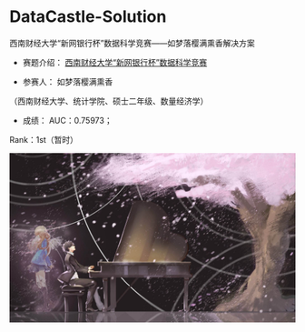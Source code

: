 # DataCastle-Solution
西南财经大学“新网银行杯”数据科学竞赛——如梦落樱满熏香解决方案


* 赛题介绍：
[西南财经大学“新网银行杯”数据科学竞赛](http://www.dcjingsai.com/common/cmpt/%E8%A5%BF%E5%8D%97%E8%B4%A2%E7%BB%8F%E5%A4%A7%E5%AD%A6%E2%80%9C%E6%96%B0%E7%BD%91%E9%93%B6%E8%A1%8C%E6%9D%AF%E2%80%9D%E6%95%B0%E6%8D%AE%E7%A7%91%E5%AD%A6%E7%AB%9E%E8%B5%9B_%E8%B5%9B%E4%BD%93%E4%B8%8E%E6%95%B0%E6%8D%AE.html
)


* 参赛人：
如梦落樱满熏香

（西南财经大学、统计学院、硕士二年级、数量经济学）

* 成绩：
AUC：0.75973；

Rank：1st（暂时）


![演奏](https://github.com/jiy123/DataCastle-Solution/blob/master/%E6%BC%94%E5%A5%8F.jpg)  
